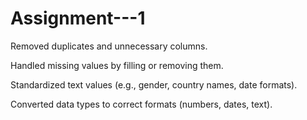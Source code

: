 # Assignment---1
Removed duplicates and unnecessary columns.

Handled missing values by filling or removing them.

Standardized text values (e.g., gender, country names, date formats).

Converted data types to correct formats (numbers, dates, text).
